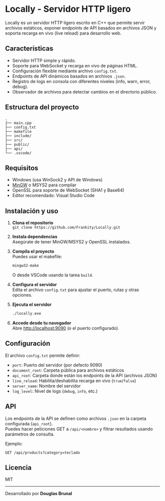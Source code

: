 # Locally - Servidor HTTP ligero

Locally es un servidor HTTP ligero escrito en C++ que permite servir archivos estáticos, exponer endpoints de API basados en archivos JSON y soporta recarga en vivo (live reload) para desarrollo web.

## Características

- Servidor HTTP simple y rápido.
- Soporte para WebSocket y recarga en vivo de páginas HTML.
- Configuración flexible mediante archivo `config.txt`.
- Endpoints de API dinámicos basados en archivos `.json`.
- Registro de logs en consola con diferentes niveles (info, warn, error, debug).
- Observador de archivos para detectar cambios en el directorio público.

## Estructura del proyecto

```
.
├── main.cpp
├── config.txt
├── makefile
├── include/
├── src/
├── public/
├── api/
└── .vscode/
```

## Requisitos

- Windows (usa WinSock2 y API de Windows)
- [MinGW](https://www.mingw-w64.org/) o MSYS2 para compilar
- OpenSSL para soporte de WebSocket (SHA1 y Base64)
- Editor recomendado: Visual Studio Code

## Instalación y uso

1. **Clona el repositorio**  
   `git clone https://github.com/Frankity/Locally.git`

2. **Instala dependencias**  
   Asegúrate de tener MinGW/MSYS2 y OpenSSL instalados.

3. **Compila el proyecto**  
   Puedes usar el makefile:
   ```sh
   mingw32-make
   ```
   O desde VSCode usando la tarea `build`.

4. **Configura el servidor**  
   Edita el archivo `config.txt` para ajustar el puerto, rutas y otras opciones.

5. **Ejecuta el servidor**  
   ```sh
   ./locally.exe
   ```

6. **Accede desde tu navegador**  
   Abre [http://localhost:9090](http://localhost:9090) (o el puerto configurado).

## Configuración

El archivo `config.txt` permite definir:

- `port`: Puerto del servidor (por defecto 9090)
- `document_root`: Carpeta pública para archivos estáticos
- `api_root`: Carpeta donde están los endpoints de la API (archivos JSON)
- `live_reload`: Habilita/deshabilita recarga en vivo (`true`/`false`)
- `server_name`: Nombre del servidor
- `log_level`: Nivel de logs (`debug`, `info`, etc.)

## API

Los endpoints de la API se definen como archivos `.json` en la carpeta configurada (`api_root`).  
Puedes hacer peticiones GET a `/api/<nombre>` y filtrar resultados usando parámetros de consulta.

Ejemplo:
```
GET /api/products?category=teclado
```

## Licencia

MIT

---

Desarrollado por **Douglas Brunal**